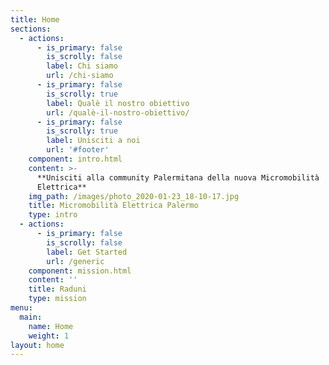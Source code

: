 ```yaml
---
title: Home
sections:
  - actions:
      - is_primary: false
        is_scrolly: false
        label: Chi siamo
        url: /chi-siamo
      - is_primary: false
        is_scrolly: true
        label: Qualè il nostro obiettivo
        url: /qualè-il-nostro-obiettivo/
      - is_primary: false
        is_scrolly: true
        label: Unisciti a noi
        url: '#footer'
    component: intro.html
    content: >-
      **Unisciti alla community Palermitana della nuova Micromobilità
      Elettrica**
    img_path: /images/photo_2020-01-23_18-10-17.jpg
    title: Micromobilità Elettrica Palermo
    type: intro
  - actions:
      - is_primary: false
        is_scrolly: false
        label: Get Started
        url: /generic
    component: mission.html
    content: ''
    title: Raduni
    type: mission
menu:
  main:
    name: Home
    weight: 1
layout: home
---
```



